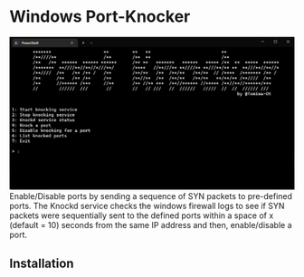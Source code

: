 # Windows Port-Knocker

![Screenshot](/screenshots/knockd.png)
Enable/Disable ports by sending a sequence of SYN packets
to pre-defined ports. The Knockd service checks the windows
firewall logs to see if SYN packets were sequentially sent 
to the defined ports within a space of x (default = 10) seconds
from the same IP address and then, enable/disable a port.
## Installation